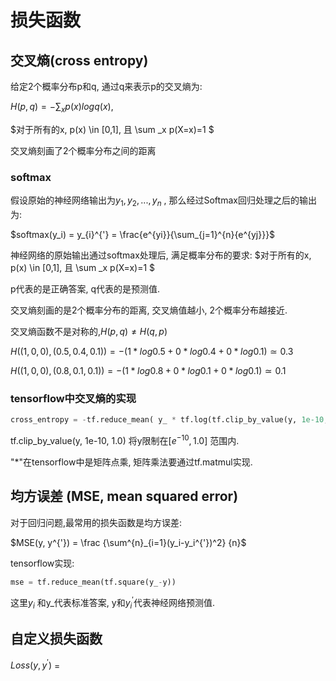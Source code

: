 # 损失函数



## 交叉熵(cross entropy)

给定2个概率分布p和q, 通过q来表示p的交叉熵为:

$H(p, q) = -\sum_x{p(x)}{logq(x)},$

$对于所有的x, p(x) \in [0,1], 且 \sum _x p(X=x)=1 $



交叉熵刻画了2个概率分布之间的距离





### softmax

假设原始的神经网络输出为$y_1, y_2, ... ,y_n$ , 那么经过Softmax回归处理之后的输出为:

$softmax(y_i) = y_{i}^{'} = \frac{e^{yi}}{\sum_{j=1}^{n}{e^{yj}}}$



神经网络的原始输出通过softmax处理后, 满足概率分布的要求: $对于所有的x, p(x) \in [0,1], 且 \sum _x p(X=x)=1 $

p代表的是正确答案, q代表的是预测值.



交叉熵刻画的是2个概率分布的距离, 交叉熵值越小, 2个概率分布越接近.



交叉熵函数不是对称的,$H(p,q) \neq H(q,p)$



$H((1,0,0), (0.5, 0.4, 0.1)) = -(1*log0.5 + 0*log0.4 + 0*log0.1) \simeq 0.3$ 

$H((1,0,0), (0.8, 0.1, 0.1)) = -(1*log0.8 + 0*log0.1 + 0*log0.1) \simeq 0.1$



### tensorflow中交叉熵的实现

```python
cross_entropy = -tf.reduce_mean( y_ * tf.log(tf.clip_by_value(y, 1e-10, 1.0)))
```

tf.clip_by_value(y, 1e-10, 1.0) 将y限制在$[e^{-10}, 1.0]$ 范围内.

"*"在tensorflow中是矩阵点乘,  矩阵乘法要通过tf.matmul实现.



## 均方误差 (MSE, mean squared error)

对于回归问题,最常用的损失函数是均方误差:

$MSE(y, y^{'}) = \frac {\sum^{n}_{i=1}(y_i-y_i^{'})^2} {n}$

tensorflow实现:

```python
mse = tf.reduce_mean(tf.square(y_-y))
```

这里$y_i$ 和y_代表标准答案, y和$y_i^{'}$代表神经网络预测值.



## 自定义损失函数



$Loss(y, y^{'})$ = 


